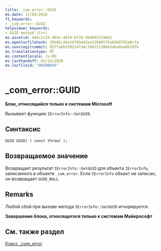 ```yaml
---
title: _com_error::GUID
ms.date: 11/04/2016
f1_keywords:
- _com_error::GUID
helpviewer_keywords:
- GUID method [C++]
ms.assetid: e84c2c23-d02e-48f8-b776-9bd6937296d2
ms.openlocfilehash: d5b05cd4e26f89d42ea23b605f5e6560795a0cfa
ms.sourcegitcommit: 857fa6b530224fa6c18675138043aba9aa0619fb
ms.translationtype: MT
ms.contentlocale: ru-RU
ms.lasthandoff: 03/24/2020
ms.locfileid: "80180645"
---
```

# <a name="_com_errorguid"></a>_com_error::GUID

**Блок, относящийся только к системам Microsoft**

Вызывает функцию `IErrorInfo::GetGUID`.

## <a name="syntax"></a>Синтаксис

```
GUID GUID( ) const throw( );
```

## <a name="return-value"></a>Возвращаемое значение

Возвращает результат `IErrorInfo::GetGUID` для объекта `IErrorInfo`, записанного в объекте `_com_error`. Если `IErrorInfo` объект не записан, он возвращает `GUID_NULL`.

## <a name="remarks"></a>Remarks

Любой сбой при вызове метода `IErrorInfo::GetGUID` игнорируется.

**Завершение блока, относящегося только к системам Майкрософт**

## <a name="see-also"></a>См. также раздел

[Класс _com_error](../cpp/com-error-class.md)
